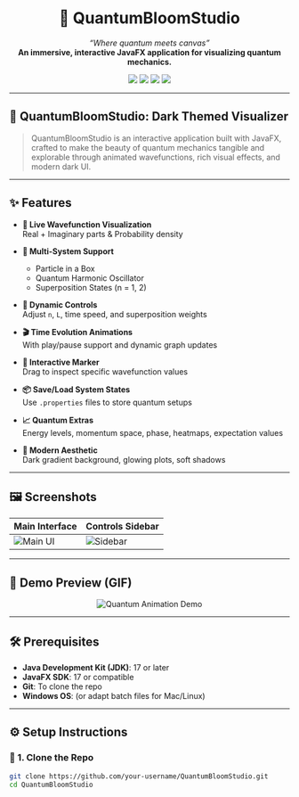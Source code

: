 <h1 align="center">
  🌌 QuantumBloomStudio
</h1>

<p align="center">
  <em>“Where quantum meets canvas”</em><br>
  <strong>An immersive, interactive JavaFX application for visualizing quantum mechanics.</strong>
</p>

<p align="center">
  <img src="https://img.shields.io/badge/java-17%2B-red?style=for-the-badge&logo=java" />
  <img src="https://img.shields.io/badge/JavaFX-17%2B-blue?style=for-the-badge&logo=java" />
  <img src="https://img.shields.io/badge/license-MIT-purple?style=for-the-badge" />
  <img src="https://img.shields.io/badge/status-active-development-magenta?style=for-the-badge" />
</p>

---

## 🖤 QuantumBloomStudio: Dark Themed Visualizer

> QuantumBloomStudio is an interactive application built with JavaFX, crafted to make the beauty of quantum mechanics tangible and explorable through animated wavefunctions, rich visual effects, and modern dark UI.

---

## ✨ Features

- **🎨 Live Wavefunction Visualization**  
  Real + Imaginary parts & Probability density

- **🔢 Multi-System Support**  
  - Particle in a Box  
  - Quantum Harmonic Oscillator  
  - Superposition States (n = 1, 2)

- **🧮 Dynamic Controls**  
  Adjust `n`, `L`, time speed, and superposition weights

- **🎬 Time Evolution Animations**  
  With play/pause support and dynamic graph updates

- **📍 Interactive Marker**  
  Drag to inspect specific wavefunction values

- **📦 Save/Load System States**  
  Use `.properties` files to store quantum setups

- **📈 Quantum Extras**  
  Energy levels, momentum space, phase, heatmaps, expectation values

- **💅 Modern Aesthetic**  
  Dark gradient background, glowing plots, soft shadows

---

## 🖼 Screenshots

| Main Interface | Controls Sidebar |
|----------------|------------------|
| ![Main UI](https://via.placeholder.com/800x400.png?text=Wavefunction+Canvas+%28Dark+Theme%29) | ![Sidebar](https://via.placeholder.com/300x400.png?text=Quantum+Controls) |

---

## 🎥 Demo Preview (GIF)

<p align="center">
  <img src="https://via.placeholder.com/700x400.gif?text=Quantum+Animation+Demo+Coming+Soon" alt="Quantum Animation Demo">
</p>

---

## 🛠 Prerequisites

- **Java Development Kit (JDK)**: 17 or later  
- **JavaFX SDK**: 17 or compatible  
- **Git**: To clone the repo  
- **Windows OS**: (or adapt batch files for Mac/Linux)

---

## ⚙️ Setup Instructions

### 🧾 1. Clone the Repo
```bash
git clone https://github.com/your-username/QuantumBloomStudio.git
cd QuantumBloomStudio
